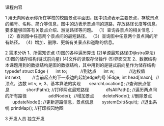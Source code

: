 课程内容

1 用无向网表示你所在学校的校园景点平面图，图中顶点表示主要景点，存放景点的编号、名称、简介等信息，图中的边表示景点间的道路，存放路径长度等信息。要求能够回答有关景点介绍、游览路径等问题。
（1）查询各景点的相关信息；
（2）查询图中任意两个景点间的最短路径。
（3）查询图中任意两个景点间的所有路径。
（4）增加、删除、更新有关景点和道路的信息。

2 需求分析
1、所需知识点
(1)图的各种遍历算法
(2)单源最短路径(Dijkstra算法) 
(3)图的储存结构(链式前向星)
(4)文件的读取存储操作
(5)界面交互
2、数据结构
        本课题用到的数据结构是图的数据结构，其中用到的是链式前向星作为储存结构
typedef struct Edge {
    					int to;           //到达点
    					int w;            //边权值
    					int next;         //当前起点的下一条边的起始edge的号
}Edge;
int head[maxn]; 
//顶点，边数
int v, e;
3、基本算法的实现
      searchLocation();			//查询景点信息       
      shortPath();					//打印两点最短路径       
      dfsAllPath();				//遍历两点间的所有路径           
      addNode(); 					//增加景点
      deleteNode();				//删除景点  
      updateNode();				//更新道路信息，景点信息
      systemExit(&quit); 			//退出系统
 printMap();					//打印校园地图
 
 3 开发人员
   独立开发
